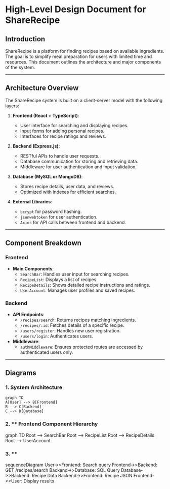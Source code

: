 # High-Level Design Document for ShareRecipe

## Introduction
ShareRecipe is a platform for finding recipes based on available ingredients. The goal is to simplify meal preparation for users with limited time and resources. This document outlines the architecture and major components of the system.

---

## Architecture Overview
The ShareRecipe system is built on a client-server model with the following layers:
1. **Frontend (React + TypeScript)**:
   - User interface for searching and displaying recipes.
   - Input forms for adding personal recipes.
   - Interfaces for recipe ratings and reviews.

2. **Backend (Express.js)**:
   - RESTful APIs to handle user requests.
   - Database communication for storing and retrieving data.
   - Middleware for user authentication and input validation.

3. **Database (MySQL or MongoDB)**:
   - Stores recipe details, user data, and reviews.
   - Optimized with indexes for efficient searches.

4. **External Libraries**:
   - `bcrypt` for password hashing.
   - `jsonwebtoken` for user authentication.
   - `Axios` for API calls between frontend and backend.

---

## Component Breakdown
### Frontend
- **Main Components**:
  - `SearchBar`: Handles user input for searching recipes.
  - `RecipeList`: Displays a list of recipes.
  - `RecipeDetails`: Shows detailed recipe instructions and ratings.
  - `UserAccount`: Manages user profiles and saved recipes.

### Backend
- **API Endpoints**:
  - `/recipes/search`: Returns recipes matching ingredients.
  - `/recipes/:id`: Fetches details of a specific recipe.
  - `/users/register`: Handles new user registration.
  - `/users/login`: Authenticates users.
- **Middleware**:
  - `authMiddleware`: Ensures protected routes are accessed by authenticated users only.

---

## Diagrams
### 1. **System Architecture**
```mermaid
graph TD
A[User] --> B[Frontend]
B --> C[Backend]
C --> D[Database]
```
### 2. ** Frontend Component Hierarchy

graph TD
Root --> SearchBar
Root --> RecipeList
Root --> RecipeDetails
Root --> UserAccount

### 3. **

sequenceDiagram
User->>Frontend: Search query
Frontend->>Backend: GET /recipes/search
Backend->>Database: SQL Query
Database->>Backend: Recipe Data
Backend->>Frontend: Recipe JSON
Frontend->>User: Display results
